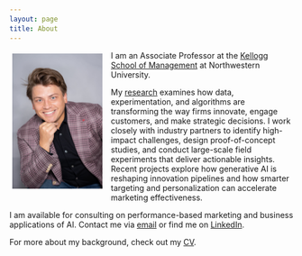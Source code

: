 ```yaml
---
layout: page
title: About
---
```


<div style="clear: both;">

  <div style="float: left;  padding: 5px 15px 5px 5px;">
    <img src="/assets/img/Artem T Photo.jpeg" width="160">
  </div>

  <p>I am an Associate Professor at the <a href="https://www.kellogg.northwestern.edu">Kellogg School of Management</a> at Northwestern University.</p>

  <p>My <a href="{{ site.baseurl }}{% link menu/research.md %}">research</a> examines how data, experimentation, and algorithms are transforming the way firms innovate, engage customers, and make strategic decisions. I work closely with industry partners to identify high-impact challenges, design proof-of-concept studies, and conduct large-scale field experiments that deliver actionable insights. Recent projects explore how generative AI is reshaping innovation pipelines and how smarter targeting and personalization can accelerate marketing effectiveness.</p>

<p>I am available for consulting on performance-based marketing and business applications of AI. Contact me via <a href="mailto:artem.timoshenko@kellogg.northwestern.edu">email</a> or find me on <a href="https://www.linkedin.com/in/artem-timoshenko-47867b1a/">LinkedIn</a>. </p>

<p> For more about my background, check out my <a href="/assets/cv/Timoshenko CV June 2025.pdf">CV</a>.</p>



</div>
